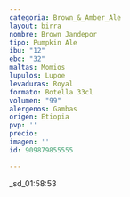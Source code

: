 ```yaml
---
categoria: Brown_&_Amber_Ale
layout: birra
nombre: Brown Jandepor
tipo: Pumpkin Ale
ibu: "12"
ebc: "32"
maltas: Momios
lupulos: Lupoe
levaduras: Royal
formato: Botella 33cl
volumen: "99"
alergenos: Gambas
origen: Etiopia
pvp: ''
precio: 
imagen: ''
id: 909879855555

---
```

_sd_01:58:53